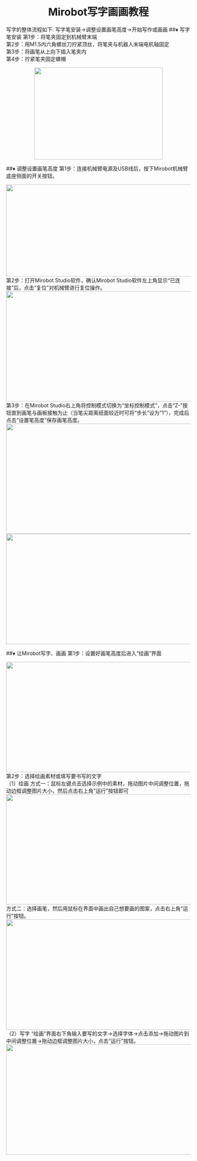 # <center>Mirobot写字画画教程</center>
写字的整体流程如下:
写字笔安装→调整设置画笔高度→开始写作或画画
##&diams; 写字笔安装
第1步：将笔夹固定到机械臂末端<br/>
第2步：用M1.5内六角螺丝刀拧紧顶丝，将笔夹与机器人末端电机轴固定<br/>
第3步：将画笔从上向下插入笔夹内<br/>
第4步：拧紧笔夹固定螺帽<br/>
<center><img src="https://github.com/wlkata/Picture/blob/master/3/3-1.png?raw=true" width="350" height="250" > </center>

##&diams; 调整设置画笔高度
第1步：连接机械臂电源及USB线后，按下Mirobot机械臂底座侧面的开关按钮。
<center><img src="https://github.com/wlkata/Picture/blob/master/3/3-2.png?raw=true" width="600" height="250" > </center>
第2步：打开Mirobot Studio软件，确认Mirobot Studio软件左上角显示“已连接”后，点击“复位”对机械臂进行复位操作。
<center><img src="https://github.com/wlkata/Picture/blob/master/3/3-3.png?raw=true" width="600" height="300" > </center>
第3步：在Mirobot Studio右上角将控制模式切换为“坐标控制模式”，点击“Z-”按钮直到画笔与画板接触为止（当笔尖距离纸面较近时可将“步长”设为“1”），完成后点击“设置笔高度”保存画笔高度。
<center><img src="https://github.com/wlkata/Picture/blob/master/3/3-4.png?raw=true" width="600" height="300" > </center>
<center><img src="https://github.com/wlkata/Picture/blob/master/3/3-5.png?raw=true" width="600" height="300" > </center>

##&diams; 让Mirobot写字、画画
第1步：设置好画笔高度后进入“绘画”界面
<center><img src="https://github.com/wlkata/Picture/blob/master/3/3-6.png?raw=true" width="600" height="300" > </center>
第2步：选择绘画素材或填写要书写的文字<br/>
（1）绘画
方式一：鼠标左键点击选择示例中的素材，拖动图片中间调整位置，拖动边框调整图片大小，然后点击右上角“运行”按钮即可
<center><img src="https://github.com/wlkata/Picture/blob/master/3/3-7.png?raw=true" width="600" height="300" > </center>
方式二：选择画笔，然后用鼠标在界面中画出自己想要画的图案，点击右上角“运行”按钮。
<center><img src="https://github.com/wlkata/Picture/blob/master/3/3-8.png?raw=true" width="600" height="300" > </center>
（2）写字
“绘画”界面右下角输入要写的文字→选择字体→点击添加→拖动图片到中间调整位置→拖动边框调整图片大小，点击“运行”按钮。
<center><img src="https://github.com/wlkata/Picture/blob/master/3/3-9.png?raw=true" width="600" height="300" > </center>